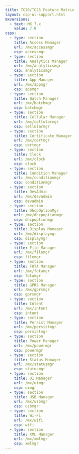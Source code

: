 ```yaml
---
title: TC20/TC25 Feature Matrix
layout: csp-ul-support.html
mxversions:
  - text: MX 7.x
    value: 7.0
csps:
  - type: section
    title: Access Manager
    url: /mx/accessmgr
    csp: accessmgr
  - type: section
    title: Analytics Manager
    url: /mx/analyticsmgr
    csp: analyticsmgr
  - type: section
    title: App Manager
    url: /mx/appmgr
    csp: appmgr
  - type: section
    title: Batch Manager
    url: /mx/batchmgr
    csp: batchmgr
  - type: section
    title: Cellular Manager
    url: /mx/cellularmgr
    csp: cellularmgr
  - type: section
    title: Certificate Manager
    url: /mx/certmgr
    csp: certmgr
  - type: section
    title: Clock
    url: /mx/clock
    csp: clock
  - type: section
    title: Condition Manager
    url: /mx/conditionmgr
    csp: conditionmgr
  - type: section
    title: DevAdmin
    url: /mx/devadmin
    csp: devadmin
  - type: section
    title: DhcpOptionMgr
    url: /mx/dhcpoptionmgr
    csp: dhcpoptionmgr
  - type: section
    title: Display Manager
    url: /mx/displaymgr
    csp: displaymgr
  - type: section
    title: File Manager
    url: /mx/filemgr
    csp: filemgr
  - type: section
    title: FOTA Manager
    url: /mx/fotamgr
    csp: fotamgr
  - type: section
    title: GPRS Manager
    url: /mx/gprsmgr
    csp: gprsmgr
  - type: section
    title: Intent
    url: /mx/intent
    csp: intent
  - type: section
    title: Persist Manager
    url: /mx/persistmgr
    csp: persistmgr
  - type: section
    title: Power Manager
    url: /mx/powermgr
    csp: powermgr
  - type: section
    title: Status Manager
    url: /mx/statusmgr
    csp: statusmgr
  - type: section
    title: UI Manager
    url: /mx/uimgr
    csp: uimgr
  - type: section
    title: USB Manager
    url: /mx/usbmgr
    csp: usbmgr
  - type: section
    title: Wi-Fi
    url: /mx/wifi
    csp: wifi
  - type: section
    title: XML Manager
    url: /mx/xmlmgr
    csp: xmlmgr
---
```

           



